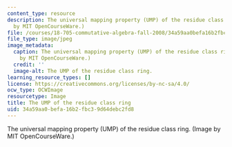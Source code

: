```yaml
---
content_type: resource
description: The universal mapping property (UMP) of the residue class ring. (Image
  by MIT OpenCourseWare.)
file: /courses/18-705-commutative-algebra-fall-2008/34a59aa0befa16b2fbc39d64debc2fd8_18-705f08-th.jpg
file_type: image/jpeg
image_metadata:
  caption: The universal mapping property (UMP) of the residue class ring. (Image
    by MIT OpenCourseWare.)
  credit: ''
  image-alt: The UMP of the residue class ring.
learning_resource_types: []
license: https://creativecommons.org/licenses/by-nc-sa/4.0/
ocw_type: OCWImage
resourcetype: Image
title: The UMP of the residue class ring
uid: 34a59aa0-befa-16b2-fbc3-9d64debc2fd8
---
```

The universal mapping property (UMP) of the residue class ring. (Image by MIT OpenCourseWare.)
